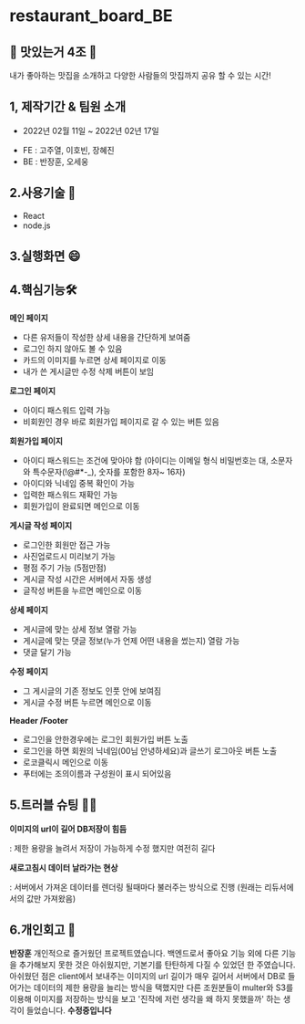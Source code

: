 # restaurant_board_BE

## 🍰 맛있는거 4조 🍰
내가 좋아하는 맛집을 소개하고
다양한 사람들의 맛집까지 공유 할 수 있는 시간!


## 1, 제작기간 & 팀원 소개
- 2022년 02월 11일 ~ 2022년 02년 17일

* FE : 고주열, 이호빈, 장혜진
* BE : 반장훈, 오세웅


## 2.사용기술 📌
* React
* node.js

## 3.실행화면 😄

## 4.핵심기능🛠
**메인 페이지**

* 다른 유저들이 작성한 상세 내용을 간단하게 보여줌
* 로그인 하지 않아도 볼 수 있음
* 카드의 이미지를 누르면 상세 페이지로 이동
* 내가 쓴 게시글만 수정 삭제 버튼이 보임

**로그인 페이지**

* 아이디 패스워드 입력 가능
* 비회원인 경우 바로 회원가입 페이지로 갈 수 있는 버튼 있음

**회원가입 페이지**

* 아이디 패스워드는 조건에 맞아야 함 (아이디는 이메일 형식 비밀번호는 대, 소문자와 특수문자(!@#*-_), 숫자를 포함한 8자~ 16자)
* 아이디와 닉네임 중복 확인이 가능
* 입력한 패스워드 재확인 가능
* 회원가입이 완료되면 메인으로 이동

**게시글 작성 페이지**

* 로그인한 회원만 접근 가능
* 사진업로드시 미리보기 가능
* 평점 주기 가능 (5점만점)
* 게시글 작성 시간은 서버에서 자동 생성
* 글작성 버튼을 누르면 메인으로 이동

**상세 페이지**

* 게시글에 맞는 상세 정보 열람 가능
* 게시글에 맞는 댓글 정보(누가 언제 어떤 내용을 썼는지) 열람 가능
* 댓글 달기 가능

**수정 페이지**

* 그 게시글의 기존 정보도 인풋 안에 보여짐
* 게시글 수정 버튼 누르면 메인으로 이동

**Header /Footer**

* 로그인을 안한경우에는 로그인 회원가입 버튼 노출
* 로그인을 하면 회원의 닉네임(00님 안녕하세요)과 글쓰기 로그아웃 버튼 노출
* 로코클릭시 메인으로 이동
* 푸터에는 조의이름과 구성원이 표시 되어있음

## 5.트러블 슈팅 😮‍💨
**이미지의 url이 길어 DB저장이 힘듬**

: 제한 용량을 늘려서 저장이 가능하게 수정 했지만 여전히 길다

**새로고침시 데이터 날라가는 현상**

: 서버에서 가져온 데이터를 렌더링 될때마다 불러주는 방식으로 진행 (원래는 리듀서에서의 값만 가져왔음)



## 6.개인회고 🤫

**반장훈**
개인적으로 즐거웠던 프로젝트였습니다. 백엔드로서 좋아요 기능 외에 다른 기능을 추가해보지 못한 것은 아쉬웠지만,
기본기를 탄탄하게 다질 수 있었던 한 주였습니다.
아쉬웠던 점은 client에서 보내주는 이미지의 url 길이가 매우 길어서 서버에서 DB로 들어가는 데이터의 제한 용량을 늘리는 방식을 택했지만
다른 조원분들이 multer와 S3를 이용해 이미지를 저장하는 방식을 보고 '진작에 저런 생각을 왜 하지 못했을까' 하는 생각이 들었습니다.
**수정중입니다**
